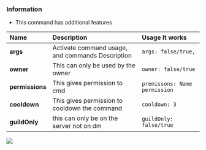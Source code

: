 ### Information

- This command has additional features

| Name | Description | Usage It works |
| :--- | :--- | :--- |
| **args** | Activate command usage, and commands Description | `args: false/true,` |  
| **owner** | This can only be used by the owner | `owner: false/true` |  
| **permissions** | This gives permission to cmd | `premissons: Name permission` |  
| **cooldown** | This gives permission to cooldown the command | `cooldown: 3` |  
| **guildOnly** | this can only be on the server not on dm | `guildOnly: false/true` | 



<a href='https://infinitybotlist.com/bots/853155550127456267' title='widget'> <img src='https://infinitybotlist.com/bots/853155550127456267/widget?size=small'></img></a>
